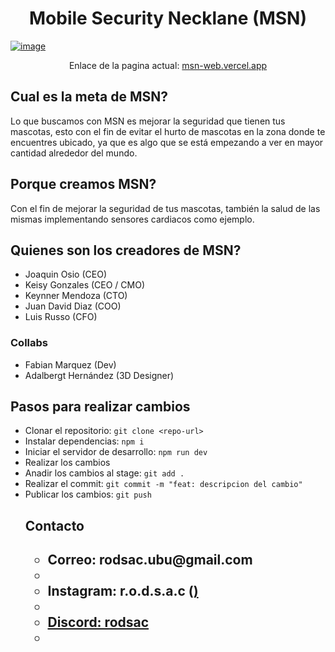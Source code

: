 <h1 align="center">Mobile Security Necklane (MSN)</h1>
<a href="https://msn-web.vercel.app"><img src="https://github.com/user-attachments/assets/4778332d-9554-4f44-ade9-10ca39ef15a5" alt="image"></a>
<p align="center">Enlace de la pagina actual: <a href="https://msn-web.vercel.app">msn-web.vercel.app</a></p>

<h2>Cual es la meta de MSN?</h2>
<p>Lo que buscamos con MSN es mejorar la seguridad que tienen tus mascotas, esto con el fin de evitar el hurto de mascotas en la zona donde te encuentres ubicado, ya que es algo que se está empezando a ver en mayor cantidad alrededor del mundo.</p>

<h2>Porque creamos MSN?</h2>
<p>
    Con el fin de mejorar la seguridad de tus mascotas, también la salud de las mismas implementando sensores cardiacos como ejemplo.
</p>

<h2>Quienes son los creadores de MSN?</h2>
<ul>
    <li>Joaquin Osio (CEO) </li>
    <li>Keisy Gonzales (CEO / CMO) </li>
    <li>Keynner Mendoza (CTO) </li>
    <li>Juan David Diaz (COO)</li> 
    <li>Luis Russo (CFO)</li>
</ul>

<h3>Collabs</h3>
<ul>
    <li>Fabian Marquez (Dev)</li>
    <li>Adalbergt Hernández (3D Designer)</li>
</ul>

<h2>Pasos para realizar cambios</h2>
  <ul>
    <li>Clonar el repositorio: <code>git clone &lt;repo-url&gt;</code></li>
    <li>Instalar dependencias: <code>npm i</code></li>
    <li>Iniciar el servidor de desarrollo: <code>npm run dev</code></li>
    <li>Realizar los cambios</li>
    <li>Anadir los cambios al stage: <code>git add .</code></li>
    <li>Realizar el commit: <code>git commit -m "feat: descripcion del cambio"</code></li>
    <li>Publicar los cambios: <code>git push</code></li>
<h2>Contacto<h2>
  <ul>
     <li> Correo: rodsac.ubu@gmail.com <li>
     <li> Instagram: r.o.d.s.a.c (<a href="https://www.instagram.com/r.o.d.s.a.c/">) <li>
     <li> Discord: rodsac <li>